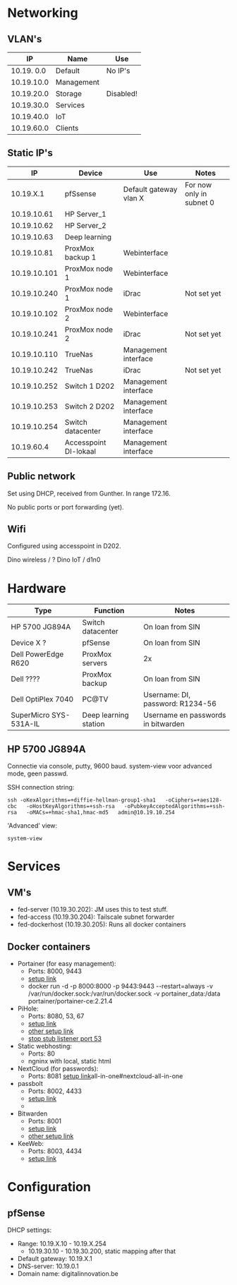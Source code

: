 # Networking

## VLAN's

| IP         | Name       | Use     |
|------------|------------|---------|
| 10.19. 0.0 | Default    | No IP's |
| 10.19.10.0 | Management |         |
| 10.19.20.0 | Storage    | Disabled! |
| 10.19.30.0 | Services   |         |
| 10.19.40.0 | IoT        |         |
| 10.19.60.0 | Clients    |         |

## Static IP's

| IP           | Device                 | Use                    | Notes                    |
|--------------|------------------------|------------------------|--------------------------|
| 10.19.X.1    | pfSsense               | Default gateway vlan X | For now only in subnet 0 |
| 10.19.10.61  | HP Server_1            |                        |                          |
| 10.19.10.62  | HP Server_2            |                        |                          |
| 10.19.10.63  | Deep learning          |                        |                          |
| 10.19.10.81  | ProxMox backup 1       | Webinterface           |                          |
| 10.19.10.101 | ProxMox node 1         | Webinterface           |                          |
| 10.19.10.240 | ProxMox node 1         | iDrac                  | Not set yet              |
| 10.19.10.102 | ProxMox node 2         | Webinterface           |                          |
| 10.19.10.241 | ProxMox node 2         | iDrac                  | Not set yet              |
| 10.19.10.110 | TrueNas                | Management interface   |                          |
| 10.19.10.242 | TrueNas                | iDrac                  | Not set yet              |
| 10.19.10.252 | Switch 1 D202          | Management interface   |                          |
| 10.19.10.253 | Switch 2 D202          | Management interface   |                          |
| 10.19.10.254 | Switch datacenter      | Management interface   |                          |
| 10.19.60.4   | Accesspoint DI-lokaal  | Management interface   |                          |


## Public network

Set using DHCP, received from Gunther. In range 172.16.

No public ports or port forwarding (yet).

## Wifi

Configured using accesspoint in D202.

Dino wireless / ?
Dino IoT / d1n0

# Hardware

| Type                                     | Function                         | Notes                              |
|------------------------------------------|----------------------------------|------------------------------------|
| HP 5700 JG894A                           | Switch datacenter                | On loan from SIN                   |
| Device X ?                               | pfSense                          | On loan from SIN                   |
| Dell PowerEdge R620                      | ProxMox servers                  | 2x                                 |
| Dell ????                                | ProxMox backup                   | On loan from SIN                   |
| Dell OptiPlex 7040                       | PC@TV                            | Username: DI, password: R1234-56   |
| SuperMicro SYS-531A-IL                   | Deep learning station            | Username en passwords in bitwarden |

## HP 5700 JG894A

Connectie via console, putty, 9600 baud. system-view voor advanced mode, geen passwd.

SSH connection string:

```
ssh -oKexAlgorithms=+diffie-hellman-group1-sha1   -oCiphers=+aes128-cbc   -oHostKeyAlgorithms=+ssh-rsa   -oPubkeyAcceptedAlgorithms=+ssh-rsa   -oMACs=+hmac-sha1,hmac-md5   admin@10.19.10.254
```

'Advanced' view:

```
system-view
```

# Services

## VM's

* fed-server (10.19.30.202): JM uses this to test stuff.
* fed-access (10.19.30.204): Tailscale subnet forwarder
* fed-dockerhost (10.19.30.205): Runs all docker containers

## Docker containers

* Portainer (for easy management):
    * Ports: 8000, 9443
    * [setup link](https://docs.portainer.io/start/install-ce/server/docker/linux)
    * docker run -d -p 8000:8000 -p 9443:9443 --restart=always -v /var/run/docker.sock:/var/run/docker.sock -v portainer_data:/data portainer/portainer-ce:2.21.4
* PiHole:
    * Ports: 8080, 53, 67
    * [setup link](https://pimylifeup.com/pi-hole-docker/)
    * [other setup link](https://github.com/pi-hole/docker-pi-hole)
    * [stop stub listener port 53](https://fedoraproject.org/wiki/Changes/systemd-resolved)
* Static webhosting:
    * Ports: 80
    * ngninx with local, static html
* NextCloud (for passwords):
    * Ports: 8081
    [setup link](https://github.com/nextcloud/)all-in-one#nextcloud-all-in-one
* passbolt
    * Ports: 8002, 4433
    * [setup link](https://www.passbolt.com/ce/docker)
    * 
* Bitwarden
    * Ports: 8001
    * [setup link](https://bitwarden.com/help/install-on-premise-linux/)
    * [other setup link]()
* KeeWeb:
    * Ports: 8003, 4434
    * [setup link](https://github.com/keeweb/keeweb)

# Configuration

## pfSense

DHCP settings:
* Range: 10.19.X.10 - 10.19.X.254
    * 10.19.30.10 - 10.19.30.200, static mapping after that
* Default gateway: 10.19.X.1
* DNS-server: 10.19.0.1
* Domain name: digitalinnovation.be

